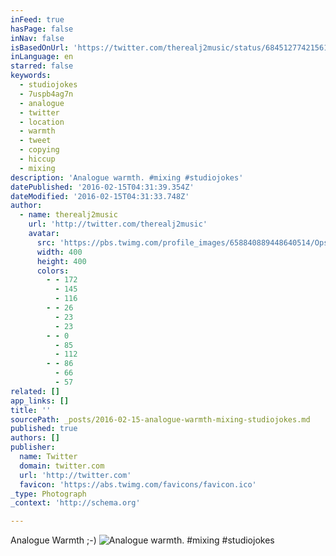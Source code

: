 ```yaml
---
inFeed: true
hasPage: false
inNav: false
isBasedOnUrl: 'https://twitter.com/therealj2music/status/684512774215614464'
inLanguage: en
starred: false
keywords:
  - studiojokes
  - 7uspb4ag7n
  - analogue
  - twitter
  - location
  - warmth
  - tweet
  - copying
  - hiccup
  - mixing
description: 'Analogue warmth. #mixing #studiojokes'
datePublished: '2016-02-15T04:31:39.354Z'
dateModified: '2016-02-15T04:31:33.748Z'
author:
  - name: therealj2music
    url: 'http://twitter.com/therealj2music'
    avatar:
      src: 'https://pbs.twimg.com/profile_images/658840889448640514/OpsddN_S_400x400.jpg'
      width: 400
      height: 400
      colors:
        - - 172
          - 145
          - 116
        - - 26
          - 23
          - 23
        - - 0
          - 85
          - 112
        - - 86
          - 66
          - 57
related: []
app_links: []
title: ''
sourcePath: _posts/2016-02-15-analogue-warmth-mixing-studiojokes.md
published: true
authors: []
publisher:
  name: Twitter
  domain: twitter.com
  url: 'http://twitter.com'
  favicon: 'https://abs.twimg.com/favicons/favicon.ico'
_type: Photograph
_context: 'http://schema.org'

---
```

Analogue Warmth ;-)
![Analogue warmth&period; &num;mixing &num;studiojokes](https://pbs.twimg.com/media/CX_gtXbUEAEhv_b.jpg:large)